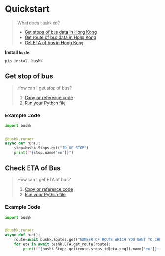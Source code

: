 # Quickstart

> What does `bushk` do?
> - [Get stops of bus data in Hong Kong](#get-stop-of-bus)
> - [Get route of bus data in Hong Kong](#)
> - [Get ETA of bus in Hong Kong](#check-eta-of-bus)

**Install `bushk`**
```shell
pip install bushk
```

## Get stop of bus

> How can I get stop of bus?
> 1. [Copy or reference code](#example-code)
> 2. [Run your Python file](#get-stop-of-bus)

### Example Code
```py
import bushk


@bushk.runner
async def run():
	stop=bushk.Stops.get("ID OF STOP")
	print(f"{stop.name['en']}")
```

## Check ETA of Bus

> How can I get ETA of bus?
> 1. [Copy or reference code](#example-code)
> 2. [Run your Python file](#check-eta-of-bus)

### Example Code
```py
import bushk


@bushk.runner
async def run():
	route=await bushk.Routes.get("NUMBER OF ROUTE WHICH YOU WANT TO CHECK THE ETA OF THE BUS")
	for eta in await bushk.ETA.get_route(route):
		print(f"{bushk.Stops.get(route.stops_id[eta.seq]).name['en']}: {eta.arrive_at}({eta.rmk})")
```